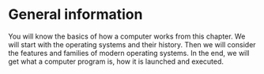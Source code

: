 # General information

You will know the basics of how a computer works from this chapter. We will start with the operating systems and their history. Then we will consider the features and families of modern operating systems. In the end, we will get what a computer program is, how it is launched and executed.